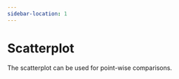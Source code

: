 ```yaml
---
sidebar-location: 1
---
```


# Scatterplot

The scatterplot can be used for point-wise comparisons.
